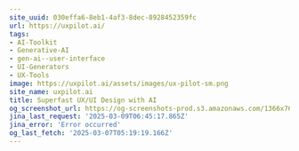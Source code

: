 ```yaml
---
site_uuid: 030effa6-8eb1-4af3-8dec-8928452359fc
url: https://uxpilot.ai/
tags:
- AI-Toolkit
- Generative-AI
- gen-ai--user-interface
- UI-Generators
- UX-Tools
image: https://uxpilot.ai/assets/images/ux-pilot-sm.png
site_name: uxpilot.ai
title: Superfast UX/UI Design with AI
og_screenshot_url: https://og-screenshots-prod.s3.amazonaws.com/1366x768/80/false/ed8fe7e07ce664a17a3bc7141a3c868c6b1f9d76f9e2572a0c8a0da0e4356c8d.jpeg
jina_last_request: '2025-03-09T06:45:17.865Z'
jina_error: 'Error occurred'
og_last_fetch: '2025-03-07T05:19:19.166Z'
---
```


